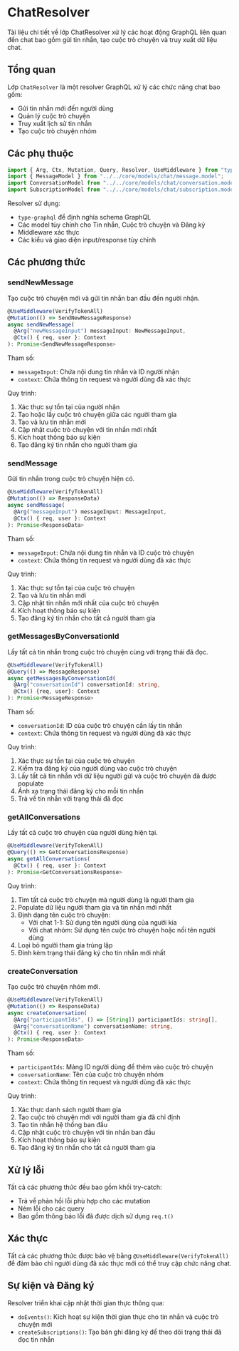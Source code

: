 # ChatResolver

Tài liệu chi tiết về lớp ChatResolver xử lý các hoạt động GraphQL liên quan đến chat bao gồm gửi tin nhắn, tạo cuộc trò chuyện và truy xuất dữ liệu chat.

## Tổng quan

Lớp `ChatResolver` là một resolver GraphQL xử lý các chức năng chat bao gồm:
- Gửi tin nhắn mới đến người dùng
- Quản lý cuộc trò chuyện
- Truy xuất lịch sử tin nhắn
- Tạo cuộc trò chuyện nhóm

## Các phụ thuộc

```typescript
import { Arg, Ctx, Mutation, Query, Resolver, UseMiddleware } from "type-graphql";
import { MessageModel } from "../../core/models/chat/message.model";
import ConversationModel from "../../core/models/chat/conversation.model";
import SubscriptionModel from "../../core/models/chat/subscription.model";
```

Resolver sử dụng:
- `type-graphql` để định nghĩa schema GraphQL
- Các model tùy chỉnh cho Tin nhắn, Cuộc trò chuyện và Đăng ký
- Middleware xác thực
- Các kiểu và giao diện input/response tùy chỉnh

## Các phương thức

### sendNewMessage

Tạo cuộc trò chuyện mới và gửi tin nhắn ban đầu đến người nhận.

```typescript
@UseMiddleware(VerifyTokenAll)
@Mutation(() => SendNewMessageResponse)
async sendNewMessage(
  @Arg("newMessageInput") messageInput: NewMessageInput,
  @Ctx() { req, user }: Context
): Promise<SendNewMessageResponse>
```

Tham số:
- `messageInput`: Chứa nội dung tin nhắn và ID người nhận
- `context`: Chứa thông tin request và người dùng đã xác thực

Quy trình:
1. Xác thực sự tồn tại của người nhận
2. Tạo hoặc lấy cuộc trò chuyện giữa các người tham gia
3. Tạo và lưu tin nhắn mới
4. Cập nhật cuộc trò chuyện với tin nhắn mới nhất
5. Kích hoạt thông báo sự kiện
6. Tạo đăng ký tin nhắn cho người tham gia

### sendMessage

Gửi tin nhắn trong cuộc trò chuyện hiện có.

```typescript
@UseMiddleware(VerifyTokenAll)
@Mutation(() => ResponseData)
async sendMessage(
  @Arg("messageInput") messageInput: MessageInput,
  @Ctx() { req, user }: Context
): Promise<ResponseData>
```

Tham số:
- `messageInput`: Chứa nội dung tin nhắn và ID cuộc trò chuyện
- `context`: Chứa thông tin request và người dùng đã xác thực

Quy trình:
1. Xác thực sự tồn tại của cuộc trò chuyện
2. Tạo và lưu tin nhắn mới
3. Cập nhật tin nhắn mới nhất của cuộc trò chuyện
4. Kích hoạt thông báo sự kiện
5. Tạo đăng ký tin nhắn cho tất cả người tham gia

### getMessagesByConversationId

Lấy tất cả tin nhắn trong cuộc trò chuyện cùng với trạng thái đã đọc.

```typescript
@UseMiddleware(VerifyTokenAll)
@Query(() => MessageResponse)
async getMessagesByConversationId(
  @Arg("conversationId") conversationId: string,
  @Ctx() {req, user}: Context
): Promise<MessageResponse>
```

Tham số:
- `conversationId`: ID của cuộc trò chuyện cần lấy tin nhắn
- `context`: Chứa thông tin request và người dùng đã xác thực

Quy trình:
1. Xác thực sự tồn tại của cuộc trò chuyện
2. Kiểm tra đăng ký của người dùng vào cuộc trò chuyện
3. Lấy tất cả tin nhắn với dữ liệu người gửi và cuộc trò chuyện đã được populate
4. Ánh xạ trạng thái đăng ký cho mỗi tin nhắn
5. Trả về tin nhắn với trạng thái đã đọc

### getAllConversations

Lấy tất cả cuộc trò chuyện của người dùng hiện tại.

```typescript
@UseMiddleware(VerifyTokenAll)
@Query(() => GetConversationsResponse)
async getAllConversations(
  @Ctx() { req, user }: Context
): Promise<GetConversationsResponse>
```

Quy trình:
1. Tìm tất cả cuộc trò chuyện mà người dùng là người tham gia
2. Populate dữ liệu người tham gia và tin nhắn mới nhất
3. Định dạng tên cuộc trò chuyện:
   - Với chat 1-1: Sử dụng tên người dùng của người kia
   - Với chat nhóm: Sử dụng tên cuộc trò chuyện hoặc nối tên người dùng
4. Loại bỏ người tham gia trùng lặp
5. Đính kèm trạng thái đăng ký cho tin nhắn mới nhất

### createConversation

Tạo cuộc trò chuyện nhóm mới.

```typescript
@UseMiddleware(VerifyTokenAll)
@Mutation(() => ResponseData)
async createConversation(
  @Arg("participantIds", () => [String]) participantIds: string[],
  @Arg("conversationName") conversationName: string,
  @Ctx() { req, user }: Context
): Promise<ResponseData>
```

Tham số:
- `participantIds`: Mảng ID người dùng để thêm vào cuộc trò chuyện
- `conversationName`: Tên của cuộc trò chuyện nhóm
- `context`: Chứa thông tin request và người dùng đã xác thực

Quy trình:
1. Xác thực danh sách người tham gia
2. Tạo cuộc trò chuyện mới với người tham gia đã chỉ định
3. Tạo tin nhắn hệ thống ban đầu
4. Cập nhật cuộc trò chuyện với tin nhắn ban đầu
5. Kích hoạt thông báo sự kiện
6. Tạo đăng ký tin nhắn cho tất cả người tham gia

## Xử lý lỗi

Tất cả các phương thức đều bao gồm khối try-catch:
- Trả về phản hồi lỗi phù hợp cho các mutation
- Ném lỗi cho các query
- Bao gồm thông báo lỗi đã được dịch sử dụng `req.t()`

## Xác thực

Tất cả các phương thức được bảo vệ bằng `@UseMiddleware(VerifyTokenAll)` để đảm bảo chỉ người dùng đã xác thực mới có thể truy cập chức năng chat.

## Sự kiện và Đăng ký

Resolver triển khai cập nhật thời gian thực thông qua:
- `doEvents()`: Kích hoạt sự kiện thời gian thực cho tin nhắn và cuộc trò chuyện mới
- `createSubscriptions()`: Tạo bản ghi đăng ký để theo dõi trạng thái đã đọc tin nhắn

